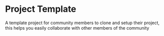 # Project Template
A template project for community members to clone and setup their project, this helps you easily collaborate with other members of the community
